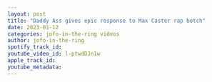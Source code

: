 ```yaml
---
layout: post
title: "Daddy Ass gives epic response to Max Caster rap botch"
date: 2023-01-12
categories: jofo-in-the-ring videos
author: jofo-in-the-ring
spotify_track_id: 
youtube_video_id: l-ptwdDJn1w
apple_track_id: 
youtube_metadata: 
---
```

